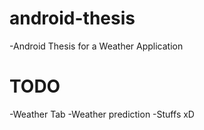 android-thesis
==============

  -Android Thesis for a Weather Application
  
TODO
=======
 -Weather Tab
 -Weather prediction
 -Stuffs xD
